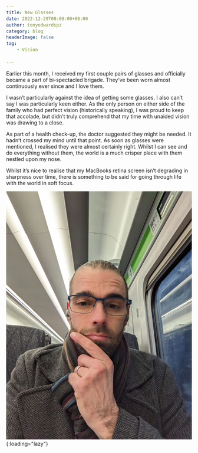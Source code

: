 ```yaml
---
title: New Glasses
date: 2022-12-29T00:00:00+00:00
author: tonyedwardspz
category: blog
headerImage: false
tag: 
    - Vision

---
```


Earlier this month, I received my first couple pairs of glasses and officially became a part of bi-spectacled brigade. They’ve been worn almost continuously ever since and I love them.

I wasn’t particularly against the idea of getting some glasses. I also can’t say I was particularly keen either. As the only person on either side of the family who had perfect vision (historically speaking), I was proud to keep that accolade, but didn’t truly comprehend that my time with unaided vision was drawing to a close.

As part of a health check-up, the doctor suggested they might be needed. It hadn’t crossed my mind until that point. As soon as glasses were mentioned, I realised they were almost certainly right. Whilst I can see and do everything without them, the world is a much crisper place with them nestled upon my nose.

Whilst it’s nice to realise that my MacBooks retina screen isn’t degrading in sharpness over time, there is something to be said for going through life with the world in soft focus.

![New glasses](/assets/images/2022/new-glasses.jpg "New glasses on the train"){:loading="lazy"}

